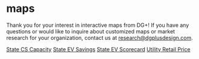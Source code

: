 # maps

Thank you for your interest in interactive maps from DG+! If you have any questions or would like to inquire about customized maps or market research for your organization, contact us at research@dgplusdesign.com.

<a href="state-cs-capacity.html">State CS Capacity</a>
<a href="state-ev-savings.html">State EV Savings</a>
<a href="state-scorecard.html">State EV Scorecard</a>
<a href="utility-retail-price.html">Utility Retail Price</a>
